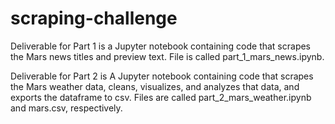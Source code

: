 # scraping-challenge

Deliverable for Part 1 is a Jupyter notebook containing code that scrapes the Mars news titles and preview text. File is called part_1_mars_news.ipynb.

Deliverable for Part 2 is A Jupyter notebook containing code that scrapes the Mars weather data, cleans, visualizes, and analyzes that data, and exports the dataframe to csv. Files are called part_2_mars_weather.ipynb and mars.csv, respectively.